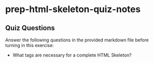 # prep-html-skeleton-quiz-notes

## Quiz Questions

Answer the following questions in the provided markdown file before turning in this exercise:

- What tags are necessary for a complete HTML Skeleton?
<!DOCTYPE html> <html> <head> <title> <body>

- What type of content belongs within the `<head>` of an HTML document?
  meta-information about the document, including its title and link to CSS files

- What type of content belongs within the `<body>` of an HTML document?
  text, images, links, tables, and lists

- Where must the `DOCTYPE` declaration appear in a valid HTML document?
  the very first thing declared in HTML document

## Notes

All student notes should be written here.

How to write `Code Examples` in markdown

for JS:

```javascript
const data = 'Howdy';
```

for HTML:

```html
<div>
  <p>This is text content</p>
</div>
```

for CSS:

```css
div {
  width: 100%;
}
```
